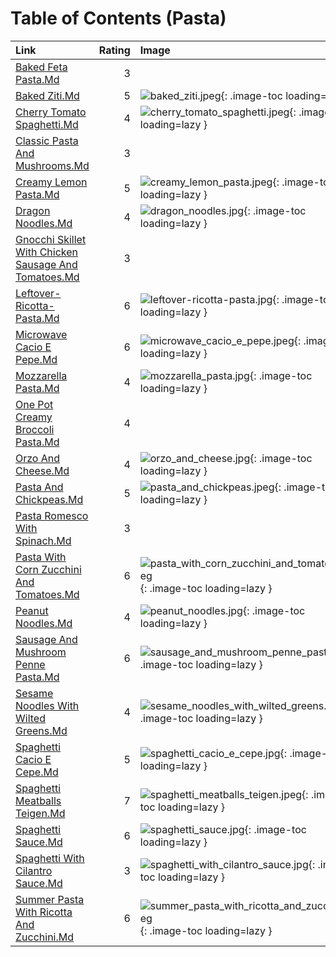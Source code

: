 # Table of Contents (Pasta)

| Link                                                                                                           |   Rating | Image                                                                                                                     |
|:---------------------------------------------------------------------------------------------------------------|---------:|:--------------------------------------------------------------------------------------------------------------------------|
| [Baked Feta Pasta.Md](./baked_feta_pasta.md)                                                                   |        3 | <!-- TODO: Capture image -->                                                                                              |
| [Baked Ziti.Md](./baked_ziti.md)                                                                               |        5 | ![baked_ziti.jpeg](./baked_ziti.jpeg){: .image-toc loading=lazy }                                                         |
| [Cherry Tomato Spaghetti.Md](./cherry_tomato_spaghetti.md)                                                     |        4 | ![cherry_tomato_spaghetti.jpeg](./cherry_tomato_spaghetti.jpeg){: .image-toc loading=lazy }                               |
| [Classic Pasta And Mushrooms.Md](./classic_pasta_and_mushrooms.md)                                             |        3 | <!-- TODO: Capture image -->                                                                                              |
| [Creamy Lemon Pasta.Md](./creamy_lemon_pasta.md)                                                               |        5 | ![creamy_lemon_pasta.jpeg](./creamy_lemon_pasta.jpeg){: .image-toc loading=lazy }                                         |
| [Dragon Noodles.Md](./dragon_noodles.md)                                                                       |        4 | ![dragon_noodles.jpg](./dragon_noodles.jpg){: .image-toc loading=lazy }                                                   |
| [Gnocchi Skillet With Chicken Sausage And Tomatoes.Md](./gnocchi_skillet_with_chicken_sausage_and_tomatoes.md) |        3 | <!-- TODO: Capture image -->                                                                                              |
| [Leftover-Ricotta-Pasta.Md](./leftover-ricotta-pasta.md)                                                       |        6 | ![leftover-ricotta-pasta.jpg](./leftover-ricotta-pasta.jpg){: .image-toc loading=lazy }                                   |
| [Microwave Cacio E Pepe.Md](./microwave_cacio_e_pepe.md)                                                       |        6 | ![microwave_cacio_e_pepe.jpeg](./microwave_cacio_e_pepe.jpeg){: .image-toc loading=lazy }                                 |
| [Mozzarella Pasta.Md](./mozzarella_pasta.md)                                                                   |        4 | ![mozzarella_pasta.jpg](./mozzarella_pasta.jpg){: .image-toc loading=lazy }                                               |
| [One Pot Creamy Broccoli Pasta.Md](./one_pot_creamy_broccoli_pasta.md)                                         |        4 | <!-- TODO: Capture image -->                                                                                              |
| [Orzo And Cheese.Md](./orzo_and_cheese.md)                                                                     |        4 | ![orzo_and_cheese.jpg](./orzo_and_cheese.jpg){: .image-toc loading=lazy }                                                 |
| [Pasta And Chickpeas.Md](./pasta_and_chickpeas.md)                                                             |        5 | ![pasta_and_chickpeas.jpeg](./pasta_and_chickpeas.jpeg){: .image-toc loading=lazy }                                       |
| [Pasta Romesco With Spinach.Md](./pasta_romesco_with_spinach.md)                                               |        3 | <!-- TODO: Capture image -->                                                                                              |
| [Pasta With Corn Zucchini And Tomatoes.Md](./pasta_with_corn_zucchini_and_tomatoes.md)                         |        6 | ![pasta_with_corn_zucchini_and_tomatoes.jpeg](./pasta_with_corn_zucchini_and_tomatoes.jpeg){: .image-toc loading=lazy }   |
| [Peanut Noodles.Md](./peanut_noodles.md)                                                                       |        4 | ![peanut_noodles.jpg](./peanut_noodles.jpg){: .image-toc loading=lazy }                                                   |
| [Sausage And Mushroom Penne Pasta.Md](./sausage_and_mushroom_penne_pasta.md)                                   |        6 | ![sausage_and_mushroom_penne_pasta.jpg](./sausage_and_mushroom_penne_pasta.jpg){: .image-toc loading=lazy }               |
| [Sesame Noodles With Wilted Greens.Md](./sesame_noodles_with_wilted_greens.md)                                 |        4 | ![sesame_noodles_with_wilted_greens.jpg](./sesame_noodles_with_wilted_greens.jpg){: .image-toc loading=lazy }             |
| [Spaghetti Cacio E Cepe.Md](./spaghetti_cacio_e_cepe.md)                                                       |        5 | ![spaghetti_cacio_e_cepe.jpg](./spaghetti_cacio_e_cepe.jpg){: .image-toc loading=lazy }                                   |
| [Spaghetti Meatballs Teigen.Md](./spaghetti_meatballs_teigen.md)                                               |        7 | ![spaghetti_meatballs_teigen.jpeg](./spaghetti_meatballs_teigen.jpeg){: .image-toc loading=lazy }                         |
| [Spaghetti Sauce.Md](./spaghetti_sauce.md)                                                                     |        6 | ![spaghetti_sauce.jpg](./spaghetti_sauce.jpg){: .image-toc loading=lazy }                                                 |
| [Spaghetti With Cilantro Sauce.Md](./spaghetti_with_cilantro_sauce.md)                                         |        3 | ![spaghetti_with_cilantro_sauce.jpg](./spaghetti_with_cilantro_sauce.jpg){: .image-toc loading=lazy }                     |
| [Summer Pasta With Ricotta And Zucchini.Md](./summer_pasta_with_ricotta_and_zucchini.md)                       |        6 | ![summer_pasta_with_ricotta_and_zucchini.jpeg](./summer_pasta_with_ricotta_and_zucchini.jpeg){: .image-toc loading=lazy } |
